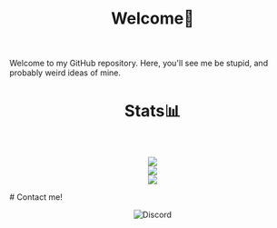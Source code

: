 # <div align="center">Welcome👋</div><br>
Welcome to my GitHub repository. Here, you'll see me be stupid, and probably weird ideas of mine. <br>

# <div align="center">Stats📊</div> <br>
<p align="center">
<a href="https://github.com/anuraghazra/github-readme-stats"><img align="center" src="https://github-readme-stats.vercel.app/api?username=JeffJrShim&show_icons=true&theme=synthwave&count_private=true"/></a><br>
<a href="https://github.com/ryo-ma/github-profile-trophy"><img align="center" src="https://github-profile-trophy.vercel.app/?username=JeffJrShim&theme=onedark"/></a><br>
<a href="https://github.com/anuraghazra/github-readme-stats"><img align="center" src="https://github-readme-stats.vercel.app/api/top-langs/?username=JeffJrShim&show_icons=true&theme=dark&count_private=true" /></a> <br>
</p>
# Contact me!<br>
<p align="center">
<img alt="Discord" src="https://img.shields.io/discord/843353550872379414?color=Black&label=My%20Discord%20Server&logo=Discord" style="size:150%;">
</p>
